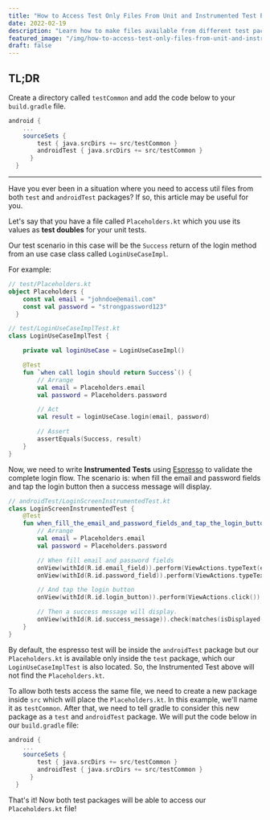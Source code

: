 ```yaml
---
title: "How to Access Test Only Files From Unit and Instrumented Test Packages"
date: 2022-02-19
description: "Learn how to make files available from different test packages in Android development."
featured_image: "/img/how-to-access-test-only-files-from-unit-and-instrumented-test-packages.webp"
draft: false 
---
```


## TL;DR

Create a directory called `testCommon` and add the code below to your `build.gradle` file.

```groovy
android {
    ...
    sourceSets {
        test { java.srcDirs += src/testCommon }
        androidTest { java.srcDirs += src/testCommon }
      }
  }
```

--- 

Have you ever been in a situation where you need to access util files from both `test`
and `androidTest` packages? If so, this article may be useful for you.

Let's say that you have a file called `Placeholders.kt` which you use its values
as **test doubles** for your unit tests. 

Our test scenario in this case will be the `Success` return of the login method from an 
use case class called `LoginUseCaseImpl`.

For example:

```kotlin
// test/Placeholders.kt
object Placeholders {
    const val email = "johndoe@email.com"
    const val password = "strongpassword123"
  }

// test/LoginUseCaseImplTest.kt
class LoginUseCaseImplTest {

    private val loginUseCase = LoginUseCaseImpl()

    @Test
    fun `when call login should return Success`() {
        // Arrange
        val email = Placeholders.email
        val password = Placeholders.password

        // Act
        val result = loginUseCase.login(email, password)

        // Assert
        assertEquals(Success, result)
    }
}
```

Now, we need to write **Instrumented Tests** using [Espresso](https://developer.android.com/training/testing/espresso/)
to validate the complete login flow. The scenario is: when fill the email and password fields and tap the login button 
then a success message will display.

```kotlin
// androidTest/LoginScreenInstrumentedTest.kt 
class LoginScreenInstrumentedTest {
    @Test
    fun when_fill_the_email_and_password_fields_and_tap_the_login_button_then_a_success_message_will_display() {
        // Arrange
        val email = Placeholders.email
        val password = Placeholders.password

        // When fill email and password fields
        onView(withId(R.id.email_field)).perform(ViewActions.typeText(email))
        onView(withId(R.id.password_field)).perform(ViewActions.typeText(password))

        // And tap the login button
        onView(withId(R.id.login_button)).perform(ViewActions.click())

        // Then a success message will display.
        onView(withId(R.id.success_message)).check(matches(isDisplayed()))
    }
}
```

By default, the espresso test will be inside the `androidTest` package but our `Placeholders.kt` 
is available only inside the `test` package, which our `LoginUseCaseImplTest` is also located.
So, the Instrumented Test above will not find the `Placeholders.kt`.

To allow both tests access the same file, we need to create a new package inside `src` which will place the `Placeholders.kt`.
In this example, we'll name it as `testCommon`. After that, we need to tell gradle to consider this new package
as a `test` and `androidTest` package. We will put the code below in our `build.gradle` file:

```groovy
android {
    ...
    sourceSets {
        test { java.srcDirs += src/testCommon }
        androidTest { java.srcDirs += src/testCommon }
      }
  }
```

That's it! Now both test packages will be able to access our `Placeholders.kt` file!
